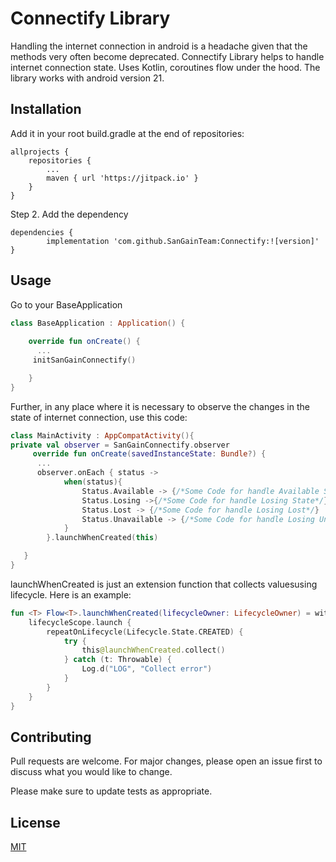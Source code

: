 # Connectify Library

Handling the internet connection in android is a headache given that the methods very often become deprecated. Connectify Library helps to handle internet connection state. Uses Kotlin, coroutines flow under the hood. 
The library works with android version 21.
## Installation

Add it in your root build.gradle at the end of repositories:

	allprojects {
		repositories {
			...
			maven { url 'https://jitpack.io' }
		}
	}
Step 2. Add the dependency

	dependencies {
	        implementation 'com.github.SanGainTeam:Connectify:![version]'
	}

## Usage
Go to your BaseApplication
```kotlin
class BaseApplication : Application() {
    
    override fun onCreate() {
      ...
     initSanGainConnectify()

    }
}
```
Further, in any place where it is necessary to observe the changes in the state of internet connection, use this code:

```kotlin
class MainActivity : AppCompatActivity(){
private val observer = SanGainConnectify.observer
     override fun onCreate(savedInstanceState: Bundle?) {
      ...
      observer.onEach { status ->
            when(status){
                Status.Available -> {/*Some Code for handle Available State*/}
                Status.Losing ->{/*Some Code for handle Losing State*/}
                Status.Lost -> {/*Some Code for handle Losing Lost*/}
                Status.Unavailable -> {/*Some Code for handle Losing Unavailable*/}
            }
        }.launchWhenCreated(this)

   }
}
```
launchWhenCreated is just an extension function that collects values ​​using lifecycle.
Here is an example:

```kotlin
fun <T> Flow<T>.launchWhenCreated(lifecycleOwner: LifecycleOwner) = with(lifecycleOwner) {
    lifecycleScope.launch {
        repeatOnLifecycle(Lifecycle.State.CREATED) {
            try {
                this@launchWhenCreated.collect()
            } catch (t: Throwable) {
                Log.d("LOG", "Collect error")
            }
        }
    }
}

```


## Contributing

Pull requests are welcome. For major changes, please open an issue first
to discuss what you would like to change.

Please make sure to update tests as appropriate.

## License

[MIT](https://choosealicense.com/licenses/mit/)
